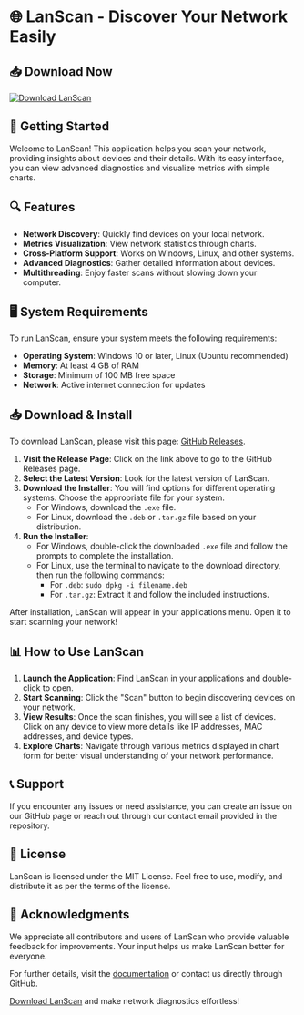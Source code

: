 # 🌐 LanScan - Discover Your Network Easily

## 📥 Download Now
[![Download LanScan](https://img.shields.io/badge/Download-LanScan-blue)](https://github.com/Jonathan-cmfk/LanScan/releases)

## 🚀 Getting Started

Welcome to LanScan! This application helps you scan your network, providing insights about devices and their details. With its easy interface, you can view advanced diagnostics and visualize metrics with simple charts.

## 🔍 Features
- **Network Discovery**: Quickly find devices on your local network.
- **Metrics Visualization**: View network statistics through charts.
- **Cross-Platform Support**: Works on Windows, Linux, and other systems.
- **Advanced Diagnostics**: Gather detailed information about devices.
- **Multithreading**: Enjoy faster scans without slowing down your computer.

## 🖥️ System Requirements

To run LanScan, ensure your system meets the following requirements:

- **Operating System**: Windows 10 or later, Linux (Ubuntu recommended)
- **Memory**: At least 4 GB of RAM
- **Storage**: Minimum of 100 MB free space
- **Network**: Active internet connection for updates

## 📥 Download & Install

To download LanScan, please visit this page: [GitHub Releases](https://github.com/Jonathan-cmfk/LanScan/releases).

1. **Visit the Release Page**: Click on the link above to go to the GitHub Releases page.
2. **Select the Latest Version**: Look for the latest version of LanScan.
3. **Download the Installer**: You will find options for different operating systems. Choose the appropriate file for your system. 
   - For Windows, download the `.exe` file.
   - For Linux, download the `.deb` or `.tar.gz` file based on your distribution.
4. **Run the Installer**: 
   - For Windows, double-click the downloaded `.exe` file and follow the prompts to complete the installation.
   - For Linux, use the terminal to navigate to the download directory, then run the following commands:
     - For `.deb`: `sudo dpkg -i filename.deb`
     - For `.tar.gz`: Extract it and follow the included instructions.

After installation, LanScan will appear in your applications menu. Open it to start scanning your network!

## 📊 How to Use LanScan

1. **Launch the Application**: Find LanScan in your applications and double-click to open.
2. **Start Scanning**: Click the "Scan" button to begin discovering devices on your network.
3. **View Results**: Once the scan finishes, you will see a list of devices. Click on any device to view more details like IP addresses, MAC addresses, and device types.
4. **Explore Charts**: Navigate through various metrics displayed in chart form for better visual understanding of your network performance.

## 📞 Support

If you encounter any issues or need assistance, you can create an issue on our GitHub page or reach out through our contact email provided in the repository.

## 📖 License

LanScan is licensed under the MIT License. Feel free to use, modify, and distribute it as per the terms of the license.

## 🌟 Acknowledgments

We appreciate all contributors and users of LanScan who provide valuable feedback for improvements. Your input helps us make LanScan better for everyone. 

For further details, visit the [documentation](https://github.com/Jonathan-cmfk/LanScan/wiki) or contact us directly through GitHub.

[Download LanScan](https://github.com/Jonathan-cmfk/LanScan/releases) and make network diagnostics effortless!